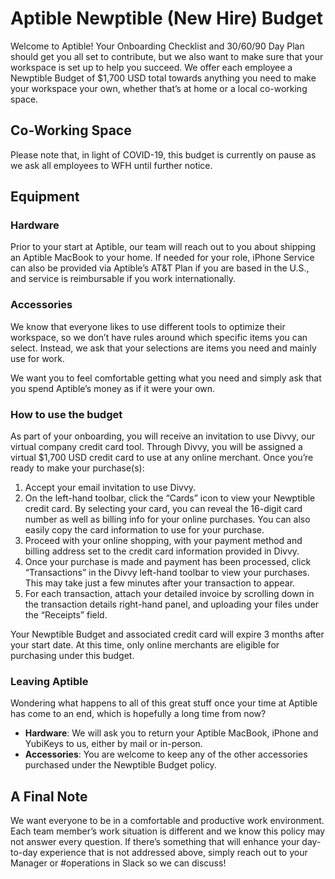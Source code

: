 # Aptible Newptible (New Hire) Budget
Welcome to Aptible! Your Onboarding Checklist and 30/60/90 Day Plan should get you all set to contribute, but we also want to make sure that your workspace is set up to help you succeed. We offer each employee a Newptible Budget of $1,700 USD total towards anything you need to make your workspace your own, whether that’s at home or a local co-working space.

## Co-Working Space
Please note that, in light of COVID-19, this budget is currently on pause as we ask all employees to WFH until further notice.

## Equipment

### Hardware
Prior to your start at Aptible, our team will reach out to you about shipping an Aptible MacBook to your home. If needed for your role, iPhone Service can also be provided via Aptible’s AT&T Plan if you are based in the U.S., and service is reimbursable if you work internationally.

### Accessories
We know that everyone likes to use different tools to optimize their workspace, so we don’t have rules around which specific items you can select. Instead, we ask that your selections are items you need and mainly use for work.

We want you to feel comfortable getting what you need and simply ask that you spend Aptible’s money as if it were your own.

### How to use the budget
As part of your onboarding, you will receive an invitation to use Divvy, our virtual company credit card tool. Through Divvy, you will be assigned a virtual $1,700 USD credit card to use at any online merchant. Once you’re ready to make your purchase(s):
1. Accept your email invitation to use Divvy.
2. On the left-hand toolbar, click the “Cards” icon to view your Newptible credit card. By selecting your card, you can reveal the 16-digit card number as well as billing info for your online purchases. You can also easily copy the card information to use for your purchase.
3. Proceed with your online shopping, with your payment method and billing address set to the credit card information provided in Divvy.
4. Once your purchase is made and payment has been processed, click “Transactions” in the Divvy left-hand toolbar to view your purchases. This may take just a few minutes after your transaction to appear.
5. For each transaction, attach your detailed invoice by scrolling down in the transaction details right-hand panel, and uploading your files under the “Receipts” field.

Your Newptible Budget and associated credit card will expire 3 months after your start date. At this time, only online merchants are eligible for purchasing under this budget.

### Leaving Aptible
Wondering what happens to all of this great stuff once your time at Aptible has come to an end, which is hopefully a long time from now?
- **Hardware**: We will ask you to return your Aptible MacBook, iPhone and YubiKeys to us, either by mail or in-person.
- **Accessories**: You are welcome to keep any of the other accessories purchased under the Newptible Budget policy.

## A Final Note
We want everyone to be in a comfortable and productive work environment. Each team member’s work situation is different and we know this policy may not answer every question. If there’s something that will enhance your day-to-day experience that is not addressed above, simply reach out to your Manager or #operations in Slack so we can discuss!
